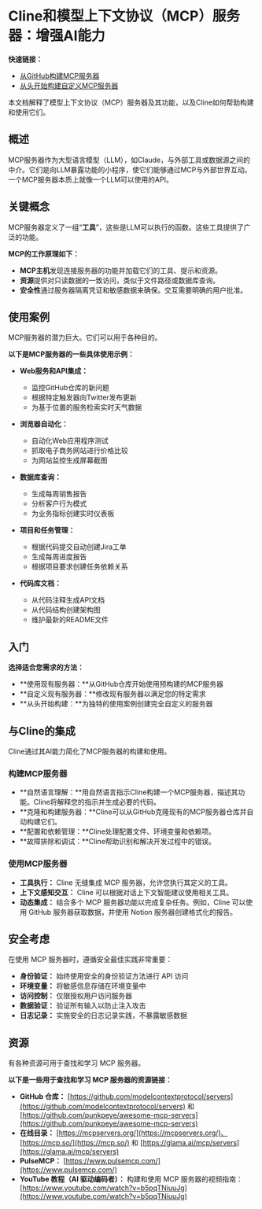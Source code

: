 # Cline和模型上下文协议（MCP）服务器：增强AI能力

**快速链接：**

-   [从GitHub构建MCP服务器](mcp-server-from-github.md)
-   [从头开始构建自定义MCP服务器](mcp-server-from-scratch.md)

本文档解释了模型上下文协议（MCP）服务器及其功能，以及Cline如何帮助构建和使用它们。

## 概述

MCP服务器作为大型语言模型（LLM），如Claude，与外部工具或数据源之间的中介。它们是向LLM暴露功能的小程序，使它们能够通过MCP与外部世界互动。一个MCP服务器本质上就像一个LLM可以使用的API。

## 关键概念

MCP服务器定义了一组“**工具**”，这些是LLM可以执行的函数。这些工具提供了广泛的功能。

**MCP的工作原理如下：**

-   **MCP主机**发现连接服务器的功能并加载它们的工具、提示和资源。
-   **资源**提供对只读数据的一致访问，类似于文件路径或数据库查询。
-   **安全性**通过服务器隔离凭证和敏感数据来确保。交互需要明确的用户批准。

## 使用案例

MCP服务器的潜力巨大。它们可以用于各种目的。

**以下是MCP服务器的一些具体使用示例：**

-   **Web服务和API集成：**

    -   监控GitHub仓库的新问题
    -   根据特定触发器向Twitter发布更新
    -   为基于位置的服务检索实时天气数据

-   **浏览器自动化：**

    -   自动化Web应用程序测试
    -   抓取电子商务网站进行价格比较
    -   为网站监控生成屏幕截图

-   **数据库查询：**

    -   生成每周销售报告
    -   分析客户行为模式
    -   为业务指标创建实时仪表板

-   **项目和任务管理：**

    -   根据代码提交自动创建Jira工单
    -   生成每周进度报告
    -   根据项目要求创建任务依赖关系

-   **代码库文档：**
    -   从代码注释生成API文档
    -   从代码结构创建架构图
    -   维护最新的README文件

## 入门

**选择适合您需求的方法：**

-   **使用现有服务器：**从GitHub仓库开始使用预构建的MCP服务器
-   **自定义现有服务器：**修改现有服务器以满足您的特定需求
-   **从头开始构建：**为独特的使用案例创建完全自定义的服务器

## 与Cline的集成

Cline通过其AI能力简化了MCP服务器的构建和使用。

### 构建MCP服务器

-   **自然语言理解：**用自然语言指示Cline构建一个MCP服务器，描述其功能。Cline将解释您的指示并生成必要的代码。
-   **克隆和构建服务器：**Cline可以从GitHub克隆现有的MCP服务器仓库并自动构建它们。
-   **配置和依赖管理：**Cline处理配置文件、环境变量和依赖项。
-   **故障排除和调试：**Cline帮助识别和解决开发过程中的错误。

### 使用MCP服务器
- **工具执行：** Cline 无缝集成 MCP 服务器，允许您执行其定义的工具。
- **上下文感知交互：** Cline 可以根据对话上下文智能建议使用相关工具。
- **动态集成：** 结合多个 MCP 服务器功能以完成复杂任务。例如，Cline 可以使用 GitHub 服务器获取数据，并使用 Notion 服务器创建格式化的报告。

## 安全考虑

在使用 MCP 服务器时，遵循安全最佳实践非常重要：

- **身份验证：** 始终使用安全的身份验证方法进行 API 访问
- **环境变量：** 将敏感信息存储在环境变量中
- **访问控制：** 仅限授权用户访问服务器
- **数据验证：** 验证所有输入以防止注入攻击
- **日志记录：** 实施安全的日志记录实践，不暴露敏感数据

## 资源

有各种资源可用于查找和学习 MCP 服务器。

**以下是一些用于查找和学习 MCP 服务器的资源链接：**

- **GitHub 仓库：** [https://github.com/modelcontextprotocol/servers](https://github.com/modelcontextprotocol/servers) 和 [https://github.com/punkpeye/awesome-mcp-servers](https://github.com/punkpeye/awesome-mcp-servers)
- **在线目录：** [https://mcpservers.org/](https://mcpservers.org/)、[https://mcp.so/](https://mcp.so/) 和 [https://glama.ai/mcp/servers](https://glama.ai/mcp/servers)
- **PulseMCP：** [https://www.pulsemcp.com/](https://www.pulsemcp.com/)
- **YouTube 教程（AI 驱动编码者）：** 构建和使用 MCP 服务器的视频指南：[https://www.youtube.com/watch?v=b5pqTNiuuJg](https://www.youtube.com/watch?v=b5pqTNiuuJg)